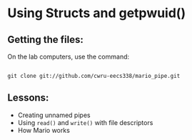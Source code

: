 Using Structs and getpwuid()
============================

Getting the files:
------------------

On the lab computers, use the command:
<pre><code>
git clone git://github.com/cwru-eecs338/mario_pipe.git
</code></pre>

Lessons:
--------

* Creating unnamed pipes
* Using <code>read()</code> and <code>write()</code> with file descriptors
* How Mario works
